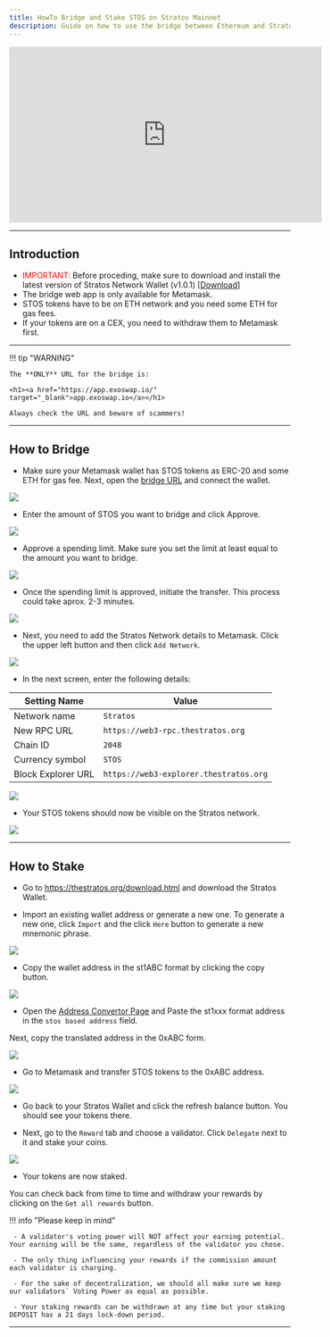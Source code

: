 ```yaml
---
title: HowTo Bridge and Stake STOS on Stratos Mainnet
description: Guide on how to use the bridge between Ethereum and Stratos and How to stake STOS.
---
```


<div style="text-align: center;"><iframe width="560" height="315" src="https://www.youtube.com/embed/DHTZxMNr_Mk?si=msBIbdwSU4aMrlba" title="YouTube video player" frameborder="0" allow="accelerometer; autoplay; clipboard-write; encrypted-media; gyroscope; picture-in-picture; web-share" allowfullscreen></iframe></div>

---

## Introduction

- <span style="color: red;">IMPORTANT:</span> Before proceding, make sure to download and install the latest version of Stratos Network Wallet (v1.0.1) [<a href="https://www.thestratos.org/download.html" target="_blank">Download</a>]
- The bridge web app is only available for Metamask.
- STOS tokens have to be on ETH network and you need some ETH for gas fees.
- If your tokens are on a CEX, you need to withdraw them to Metamask first.

---

!!! tip "WARNING"

	The **ONLY** URL for the bridge is: 

	<h1><a href="https://app.exoswap.io/" target="_blank">app.exoswap.io</a></h1>

	Always check the URL and beware of scammers!

---

## How to Bridge

- Make sure your Metamask wallet has STOS tokens as ERC-20 and some ETH for gas fee. Next, open the <a href="https://app.exoswap.io/" target="_blank">bridge URL</a> and connect the wallet.

![](../assets/mainnet-bridge/1.jpg)

- Enter the amount of STOS you want to bridge and click Approve.

![](../assets/mainnet-bridge/2.jpg)

- Approve a spending limit. Make sure you set the limit at least equal to the amount you want to bridge.

![](../assets/mainnet-bridge/3.jpg)

- Once the spending limit is approved, initiate the transfer. This process could take aprox. 2-3 minutes.

![](../assets/mainnet-bridge/4.jpg)

- Next, you need to add the Stratos Network details to Metamask. Click the upper left button and then click `Add Network`.

![](../assets/mainnet-bridge/5.jpg)

- In the next screen, enter the following details:

| Setting Name | Value |
| ------------ | ----- |
| Network name | `Stratos` |
| New RPC URL  | `https://web3-rpc.thestratos.org` |
| Chain ID     | `2048` |
| Currency symbol | `STOS` |
| Block Explorer URL | `https://web3-explorer.thestratos.org` |

![](../assets/mainnet-bridge/6.jpg)

- Your STOS tokens should now be visible on the Stratos network. 

![](../assets/mainnet-bridge/7.jpg)

---

## How to Stake

- Go to <a href="https://thestratos.org/download.html" target="_blank">https://thestratos.org/download.html</a> and download the Stratos Wallet.

- Import an existing wallet address or generate a new one. To generate a new one, click `Import` and the click `Here` button to generate a new mnemonic phrase.

![](../assets/mainnet-bridge/8.jpg)

- Copy the wallet address in the st1ABC format by clicking the copy button.

![](../assets/mainnet-bridge/9.jpg)

- Open the <a href="https://docs.thestratos.org/address-convertor-ui/" target="_blank">Address Convertor Page</a> and Paste the st1xxx format address in the `stos based address` field.

Next, copy the translated address in the 0xABC form.

![](../assets/mainnet-bridge/10.jpg)

- Go to Metamask and transfer STOS tokens to the 0xABC address.

![](../assets/mainnet-bridge/11.jpg)

- Go back to your Stratos Wallet and click the refresh balance button. You should see your tokens there.

- Next, go to the `Reward` tab and choose a validator. Click `Delegate` next to it and stake your coins.

![](../assets/mainnet-bridge/12.jpg)

- Your tokens are now staked. 

You can check back from time to time and withdraw your rewards by clicking on the `Get all rewards` button.

!!! info "Please keep in mind"

  	 - A validator's voting power will NOT affect your earning potential. Your earning will be the same, regardless of the validator you chose.

  	 - The only thing influencing your rewards if the commission amount each validator is charging. 

  	 - For the sake of decentralization, we should all make sure we keep our validators` Voting Power as equal as possible.

  	 - Your staking rewards can be withdrawn at any time but your staking DEPOSIT has a 21 days lock-down period. 

---

<br>